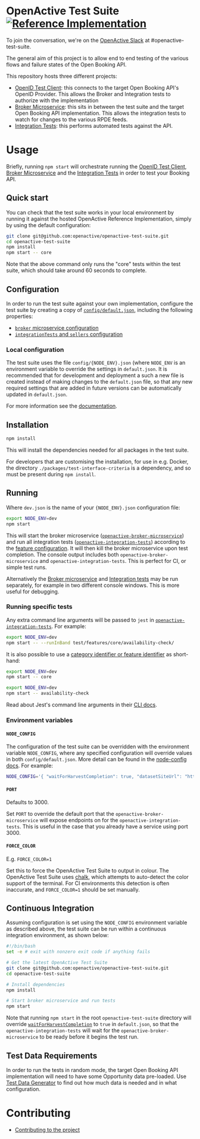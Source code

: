 # OpenActive Test Suite [![Reference Implementation](https://github.com/openactive/openactive-test-suite/workflows/Reference%20Implementation/badge.svg)](https://github.com/openactive/openactive-test-suite/actions?query=branch%3Amaster+workflow%3A%22Reference+Implementation%22)

To join the conversation, we're on the [OpenActive Slack](https://slack.openactive.io/) at #openactive-test-suite.

The general aim of this project is to allow end to end testing of the various flows and failure states of the Open Booking API.

This repository hosts three different projects:
* [OpenID Test Client](./packages/openactive-openid-test-client): this connects to the target Open Booking API's OpenID Provider. This allows the Broker and Integration tests to authorize with the implementation
* [Broker Microservice](./packages/openactive-broker-microservice/): this sits in between the test suite and the target Open Booking API implementation. This allows the integration tests to watch for changes to the various RPDE feeds.
* [Integration Tests](./packages/openactive-integration-tests): this performs automated tests against the API.

# Usage

Briefly, running `npm start` will orchestrate running the [OpenID Test Client](./packages/openactive-openid-test-client/), [Broker Microservice](./packages/openactive-broker-microservice/) and the [Integration Tests](./packages/openactive-integration-tests/) in order to test your Booking API.

## Quick start

You can check that the test suite works in your local environment by running it against the hosted OpenActive Reference Implementation, simply by using the default configuration:

``` bash
git clone git@github.com:openactive/openactive-test-suite.git
cd openactive-test-suite
npm install
npm start -- core
```

Note that the above command only runs the "core" tests within the test suite, which should take around 60 seconds to complete.

## Configuration
In order to run the test suite against your own implementation, configure the test suite by creating a copy of [`config/default.json`](./config/default.json), including the following properties:
   - [`broker` microservice configuration](./packages/openactive-broker-microservice/#configuration)
   - [`integrationTests` and `sellers` configuration](./packages/openactive-integration-tests/#configuration)

### Local configuration

The test suite uses the file `config/{NODE_ENV}.json` (where `NODE_ENV` is an environment variable to override the settings in `default.json`. It is recommended that for development and deployment a such a new file is created instead of making changes to the `default.json` file, so that any new required settings that are added in future versions can be automatically updated in `default.json`.

For more information see the [documentation](https://github.com/lorenwest/node-config/wiki/Environment-Variables#node_env).

## Installation
```bash
npm install
```
 
This will install the dependencies needed for all packages in the test suite.

For developers that are customising the installation, for use in e.g. Docker, the directory `./packages/test-interface-criteria` is a dependency, and so must be present during `npm install`.

## Running

Where `dev.json` is the name of your `{NODE_ENV}.json` configuration file:

```bash
export NODE_ENV=dev
npm start
```

This will start the broker microservice ([`openactive-broker-microservice`](./packages/openactive-broker-microservice/)) and run all integration tests ([`openactive-integration-tests`](./packages/openactive-integration-tests)) according to the [feature configuration](./packages/openactive-integration-tests/#configuration). It will then kill the broker microservice upon test completion. The console output includes both `openactive-broker-microservice` and `openactive-integration-tests`. This is perfect for CI, or simple test runs.

Alternatively the [Broker microservice](./packages/openactive-broker-microservice/) and [Integration tests](./packages/openactive-integration-tests) may be run separately, for example in two different console windows. This is more useful for debugging.

### Running specific tests

Any extra command line arguments will be passed to `jest` in [`openactive-integration-tests`](./packages/openactive-integration-tests). For example: 

```bash
export NODE_ENV=dev
npm start -- --runInBand test/features/core/availability-check/
```

It is also possible to use a [category identifier or feature identifier](./packages/openactive-integration-tests/test/features/README.md) as short-hand:

```bash
export NODE_ENV=dev
npm start -- core
```

```bash
export NODE_ENV=dev
npm start -- availability-check
```

Read about Jest's command line arguments in their [CLI docs](https://jestjs.io/docs/en/cli).


### Environment variables

#### `NODE_CONFIG`

The configuration of the test suite can be overridden with the environment variable `NODE_CONFIG`, where any specified configuration will override values in both `config/default.json`. More detail can be found in the [node-config docs](https://github.com/lorenwest/node-config/wiki/Environment-Variables#node_config). For example:

  ```bash
  NODE_CONFIG='{ "waitForHarvestCompletion": true, "datasetSiteUrl": "https://localhost:5001/openactive", "sellers": { "primary": { "@type": "Organization", "@id": "https://localhost:5001/api/identifiers/sellers/0", "requestHeaders": { "X-OpenActive-Test-Client-Id": "test", "X-OpenActive-Test-Seller-Id": "https://localhost:5001/api/identifiers/sellers/0" } }, "secondary": { "@type": "Person", "@id": "https://localhost:5001/api/identifiers/sellers/1" } }, "useRandomOpportunities": true, "generateConformanceCertificate": true, "conformanceCertificateId": "https://openactive.io/openactive-test-suite/example-output/random/certification/" }' npm start
  ```

#### `PORT`

Defaults to 3000.

Set `PORT` to override the default port that the `openactive-broker-microservice` will expose endpoints on for the `openactive-integration-tests`. This is useful in the case that you already have a service using port 3000.

#### `FORCE_COLOR`

E.g. `FORCE_COLOR=1`

Set this to force the OpenActive Test Suite to output in colour. The OpenActive Test Suite uses [chalk](https://github.com/chalk/supports-color), which attempts to auto-detect the color support of the terminal. For CI environments this detection is often inaccurate, and `FORCE_COLOR=1` should be set manually.

## Continuous Integration

Assuming configuration is set using the `NODE_CONFIG` environment variable as described above, the test suite can be run within a continuous integration environment, as shown below:

```bash
#!/bin/bash
set -e # exit with nonzero exit code if anything fails

# Get the latest OpenActive Test Suite
git clone git@github.com:openactive/openactive-test-suite.git
cd openactive-test-suite

# Install dependencies
npm install

# Start broker microservice and run tests
npm start
```

Note that running `npm start` in the root `openactive-test-suite` directory will override [`waitForHarvestCompletion`](https://github.com/openactive/openactive-test-suite/tree/feature/project-start-script/packages/openactive-broker-microservice#waitforharvestcompletion) to `true` in `default.json`, so that the `openactive-integration-tests` will wait for the `openactive-broker-microservice` to be ready before it begins the test run.

## Test Data Requirements

In order to run the tests in random mode, the target Open Booking API implementation will need to have some Opportunity data pre-loaded. Use [Test Data Generator](./packages/openactive-integration-tests/test-data-generator/) to find out how much data is needed and in what configuration.

# Contributing

- [Contributing to the project](./CONTRIBUTING.md)
